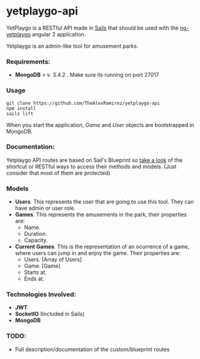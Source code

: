 # yetplaygo-api

YetPlaygo is a RESTful API made in [Sails](http://sailsjs.org) that should be used with the [ng-yetplaygo](https://github.com/TheAlexRamirez/ngyetplaygo) angular 2 application.

Yetplaygo is an admin-like tool for amusement parks.

### Requirements:
 - **MongoDB** > v.  3.4.2 . Make sure its running on port 27017

### Usage
    git clone https://github.com/TheAlexRamirez/yetplaygo-api
    npm install
    sails lift

When you start the application, _Game_ and _User_ objects are bootstrapped in MongoDB.

### Documentation:
Yetplaygo API routes are based on Sail's Blueprint so [take a look](http://sailsjs.com/documentation/reference/blueprint-api) of the shortcut or RESTful ways to access their methods and models. (Just consider that most of them are protected)

### Models
  - **Users**. This represents the user that are going to use this tool. They can have admin or user role.
  - **Games**. This represents the amusements in the park, their properties are:
    -   Name.
    -   Duration.
    -   Capacity.
  - **Current Games**. This is the representation of an ocurrence of a game, where users can jump in and enjoy the game. Their properties are:
    -   Users. [Array of Users]
    -   Game. [Game]
    -   Starts at.
    -   Ends at.

### Technologies Involved:
 - **JWT**
 - **SocketIO** (Included in Sails)
 - **MongoDB**

### TODO:
  - Full description/documentation of the custom/blueprint routes
